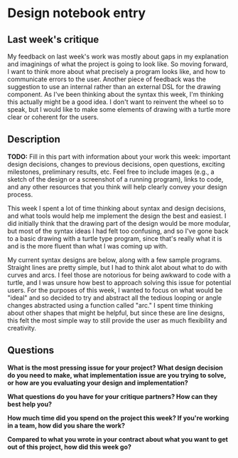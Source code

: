 # Design notebook entry

## Last week's critique

My feedback on last week's work was mostly about gaps in my explanation and imaginings of
what the project is going to look like. So moving forward, I want to think more about what 
precisely a program looks like, and how to communicate errors to the user. Another piece of
feedback was the suggestion to use an internal rather than an external DSL for the drawing
component. As I've been thinking about the syntax this week, I'm thinking this actually
might be a good idea. I don't want to reinvent the wheel so to speak, but I would like to
make some elements of drawing with a turtle more clear or coherent for the users.

## Description

**TODO:** Fill in this part with information about your work this week:
important design decisions, changes to previous decisions, open questions,
exciting milestones, preliminary results, etc. Feel free to include images
(e.g., a sketch of the design or a screenshot of a running program), links to
code, and any other resources that you think will help clearly convey your
design process.

This week I spent a lot of time thinking about syntax and design decisions, and what tools
would help me implement the design the best and easiest. I did initially think that the drawing
part of the design would be more modular, but most of the syntax ideas I had felt too confusing,
and so I've gone back to a basic drawing with a turtle type program, since that's really what
it is and is the more fluent than what I was coming up with.

My current syntax designs are below, along with a few sample programs. Straight
lines are pretty simple, but I had to think alot about what to do with curves and arcs. I
feel those are notorious for being awkward to code with a turtle, and I was unsure how
best to approach solving this issue for potential users. For the purposes of this week,
I wanted to focus on what would be "ideal" and so decided to try and abstract all the
tedious looping or angle changes abstracted using a function called "arc." I spent time thinking
about other shapes that might be helpful, but since these are line designs, this felt the
most simple way to still provide the user as much flexibility and creativity.




## Questions

**What is the most pressing issue for your project? What design decision do
you need to make, what implementation issue are you trying to solve, or how
are you evaluating your design and implementation?**

**What questions do you have for your critique partners? How can they best help
you?**

**How much time did you spend on the project this week? If you're working in a
team, how did you share the work?**

**Compared to what you wrote in your contract about what you want to get out of this
project, how did this week go?**
